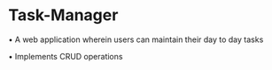 # Task-Manager

• A web application wherein users can maintain their day to day tasks

• Implements CRUD operations

